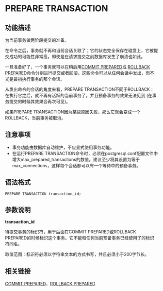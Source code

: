 # PREPARE TRANSACTION<a name="ZH-CN_TOPIC_0289900175"></a>

## 功能描述<a name="zh-cn_topic_0283137205_zh-cn_topic_0237122172_zh-cn_topic_0059779173_s84c1f6c6e66743a3b5e71a25e070e50f"></a>

为当前事务做两阶段提交的准备。

在命令之后，事务就不再和当前会话关联了；它的状态完全保存在磁盘上，它被提交成功的可能性非常高，即使是在请求提交之前数据库发生了崩溃也如此。

一旦准备好了，一个事务就可以在稍后用[COMMIT PREPARED](COMMIT-PREPARED.md)或  [ROLLBACK PREPARED](ROLLBACK-PREPARED.md)命令分别进行提交或者回滚。这些命令可以从任何会话中发出，而不光是最初执行事务的那个会话。

从发出命令的会话的角度来看，PREPARE TRANSACTION不同于ROLLBACK：在执行它之后，就不再有活跃的当前事务了，并且预备事务的效果无法见到 \(在事务提交的时候其效果会再次可见\)。

如果PREPARE TRANSACTION因为某些原因失败，那么它就会变成一个ROLLBACK，当前事务被取消。

## 注意事项<a name="zh-cn_topic_0283137205_zh-cn_topic_0237122172_zh-cn_topic_0059779173_sa5991e597322481d9b5cf468c92b7af7"></a>

-   事务功能由数据库自动维护，不应显式使用事务功能。
-   在运行PREPARE TRANSACTION命令时，必须在postgresql.conf配置文件中增大max\_prepared\_transactions的数值。建议至少将其设置为等于max\_connections，这样每个会话都可以有一个等待中的预备事务。

## 语法格式<a name="zh-cn_topic_0283137205_zh-cn_topic_0237122172_zh-cn_topic_0059779173_s53fd0bedc6174ab7a4c21729b10b8889"></a>

```
PREPARE TRANSACTION transaction_id;
```

## 参数说明<a name="zh-cn_topic_0283137205_zh-cn_topic_0237122172_zh-cn_topic_0059779173_safa475d1f6f848039db0d794c7f5aa5b"></a>

**transaction\_id**

待提交事务的标识符，用于后面在COMMIT PREPARED或ROLLBACK PREPARED的时候标识这个事务。它不能和任何当前预备事务已经使用了的标识符同名。

取值范围：标识符必须以字符串文本的方式书写，并且必须小于200字节长。

## 相关链接<a name="zh-cn_topic_0283137205_zh-cn_topic_0237122172_zh-cn_topic_0059779173_s2562d8e8d89a4cd981f08e57f14bb219"></a>

[COMMIT PREPARED](COMMIT-PREPARED.md)，[ROLLBACK PREPARED](ROLLBACK-PREPARED.md)

